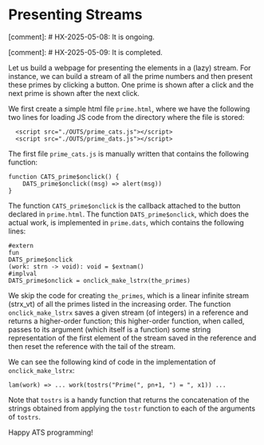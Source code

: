 # Presenting Streams

[comment]: # HX-2025-05-08: It is ongoing.

[comment]: # HX-2025-05-09: It is completed.

Let us build a webpage for presenting the elements in a (lazy) stream.
For instance, we can build a stream of all the prime numbers and then
present these primes by clicking a button. One prime is shown after a
click and the next prime is shown after the next click.

We first create a simple html file `prime.html`, where we have
the following two lines for loading JS code from the directory where
the file is stored:

```
  <script src="./OUTS/prime_cats.js"></script>
  <script src="./OUTS/prime_dats.js"></script>
```

The first file `prime_cats.js` is manually written that contains the
following function:
  
```
function CATS_prime$onclick() {
    DATS_prime$onclick((msg) => alert(msg))
}
```
The function `CATS_prime$onclick` is the callback attached to the
button declared in `prime.html`. The function `DATS_prime$onclick`,
which does the actual work, is implemented in `prime.dats`, which
contains the following lines:

```
#extern
fun
DATS_prime$onclick
(work: strn -> void): void = $extnam()
#implval
DATS_prime$onclick = onclick_make_lstrx(the_primes)
```

We skip the code for creating `the_primes`, which is a linear infinite
stream (strx_vt) of all the primes listed in the increasing order. The
function `onclick_make_lstrx` saves a given stream (of integers) in a
reference and returns a higher-order function; this higher-order
function, when called, passes to its argument (which itself is a
function) some string representation of the first element of the
stream saved in the reference and then reset the reference with the
tail of the stream.

We can see the following kind of code in the implementation of
`onclick_make_lstrx`:  

```
lam(work) => ... work(tostrs("Prime(", pn+1, ") = ", x1)) ...
```

Note that `tostrs` is a handy function that returns the concatenation
of the strings obtained from applying the `tostr` function to each of
the arguments of `tostrs`.


Happy ATS programming!
